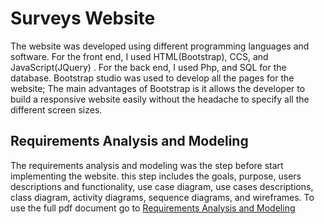 # Surveys Website
The website was developed using different programming languages and software. For the front end, I used HTML(Bootstrap), CCS, and JavaScript(JQuery)
. For the back end, I used Php, and SQL for the database. Bootstrap studio was used to develop all the pages for the website; 
The main advantages of Bootstrap is it allows the developer to build a responsive website easily without the headache to specify all the different screen sizes.

## Requirements Analysis and Modeling
The requirements analysis and modeling was the step before start implementing the website. this step includes the goals, purpose, users descriptions and functionality, use case diagram, use cases descriptions, class diagram, activity diagrams, sequence diagrams, and wireframes. 
To use the full pdf document go to [Requirements Analysis and Modeling](Requirements%20Analysis%20and%20Modeling.pdf)
